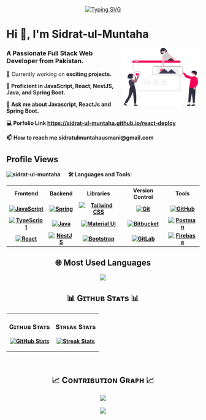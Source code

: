 <p align="center">
  <!-- Typing SVG by DenverCoder1 - https://github.com/DenverCoder1/readme-typing-svg -->  
  <a href="https://git.io/typing-svg"><img src="https://readme-typing-svg.demolab.com?font=Fira+Code&size=22&pause=1000&color=F75C7E&center=true&width=600&lines=Hello+There!%F0%9F%91%8B;I%E2%80%99m+a+Full+Stack+Web+Developer+%F0%9F%92%BB;2%2B+years+of+coding+experience%E2%8F%B3;Building+seamless+web+experiences+%F0%9F%8C%8D;Turning+ideas+into+responsive+designs+%F0%9F%8E%A8" alt="Typing SVG" /></a>
</p>

<h1>Hi 👋, I'm Sidrat-ul-Muntaha</h1>
<img align="right" width="40%" src="website.svg">

<h3>A Passionate Full Stack Web Developer from Pakistan.</h3>

<div>
<p>🔭 Currently working on <b>exciting projects<b>.</p>
<p>🚀 Proficient in <b>JavaScript, React, NestJS, Java, and Spring Boot<b>.</p>
<p>💬 Ask me about <b>Javascript, ReactJs and Spring Boot<b>.</p>
<p>💻 Porfolio Link <a href ="https://sidrat-ul-muntaha.github.io/react-deploy/">https://sidrat-ul-muntaha.github.io/react-deploy</a></p>
<p>📫 How to reach me <a>sidratulmuntahausmani@gmail.com</a></p>
</div>


<!--Profile Count Badge-->
<h2 align="left">Profile Views</h2>
<p align="left">
<img src="https://komarev.com/ghpvc/?username=sidrat-ul-muntaha&label=Profile%20views&color=770677&style=for-the-badge&logo=star" alt="sidrat-ul-muntaha" style="padding-right:20px;/>

</p>
<hr>
<h2 align="center">🛠️ Languages and Tools:</h2>
<div align="center">
  <table>
    <tr>
      <th>Frontend</th>
      <th>Backend</th>
      <th>Libraries</th>
      <th>Version Control</th>
      <th>Tools</th>
    </tr>
    <tr>
      <td align="center"><a href="https://skillicons.dev"><img src="https://skillicons.dev/icons?i=js&perline=3" alt="JavaScript"></a></td>
      <td align="center"><a href="https://skillicons.dev"><img src="https://skillicons.dev/icons?i=java&perline=3" alt="Spring"></a></td>
      <td align="center"><a href="https://skillicons.dev"><img src="https://skillicons.dev/icons?i=tailwind&perline=3" alt="Tailwind CSS"></a></td>
      <td align="center"><a href="https://skillicons.dev"><img src="https://skillicons.dev/icons?i=git&perline=3" alt="Git"></a></td>
      <td align="center"><a href="https://skillicons.dev"><img src="https://skillicons.dev/icons?i=idea&perline=3" alt="GitHub"></a></td>
    </tr>
    <tr>
      <td align="center"><a href="https://skillicons.dev"><img src="https://skillicons.dev/icons?i=ts&perline=3" alt="TypeScript"></a></td>
      <td align="center"><a href="https://skillicons.dev"><img src="https://skillicons.dev/icons?i=spring&perline=3" alt="Java"></a></td>
      <td align="center"><a href="https://skillicons.dev"><img src="https://skillicons.dev/icons?i=mui&perline=3" alt="Material UI"></a></td>
      <td align="center"><a href="https://skillicons.dev"><img src="https://skillicons.dev/icons?i=bitbucket&perline=3" alt="Bitbucket"></a></td>
      <td align="center"><a href="https://skillicons.dev"><img src="https://skillicons.dev/icons?i=vscode&perline=3" alt="Postman"></a></td>
    </tr>
    <tr>
      <td align="center"><a href="https://skillicons.dev"><img src="https://skillicons.dev/icons?i=react&perline=3" alt="React"></a></td>
      <td align="center"><a href="https://skillicons.dev"><img src="https://skillicons.dev/icons?i=nestjs&perline=3" alt="NestJS"></a></td>
      <td align="center"><a href="https://skillicons.dev"><img src="https://skillicons.dev/icons?i=bootstrap&perline=3" alt="Bootstrap"></a></td>
      <td align="center"><a href="https://skillicons.dev"><img src="https://skillicons.dev/icons?i=gitlab&perline=3" alt="GitLab"></a></td>
      <td align="center"><a href="https://skillicons.dev"><img src="https://skillicons.dev/icons?i=postman&perline=3" alt="Firebase"></a></td>
    </tr>
  </table>

</div>


<h2 align="center">🌐 Most Used Languages</h2>
<p align="center"><img src="https://github-readme-stats.vercel.app/api/top-langs/?username=sidrat-ul-muntaha&theme=dark&hide_border=false&include_all_commits=true&count_private=true&layout=compact" /></p>

<!--Github stats Table--> 
<h2 align="center">📊 Gɪᴛʜᴜʙ Sᴛᴀᴛs 📊</h2>

<table width="100%">
  <tr>
    <td width="50%">
      <h3 align="center"><strong>Gɪᴛʜᴜʙ Sᴛᴀᴛs</strong></h3>
      <p align="center">
        <a href="https://github.com/sidrat-ul-muntaha">
          <img align="center" src="https://github-readme-stats.vercel.app/api?username=sidrat-ul-muntaha&count_private=true&show_icons=true&theme=nightowl" alt="GitHub Stats" />
        </a>
      </p>
    </td>
    <td width="50%">
      <h3 align="center"><strong>Sᴛʀᴇᴀᴋ Sᴛᴀᴛs</strong></h3>
      <p align="center">
        <a href="https://github.com/sidrat-ul-muntaha">
          <img align="center" src="https://streak-stats.demolab.com?user=sidrat-ul-muntaha&theme=nightowl" alt="Streak Stats" />
        </a>
      </p>
    </td>
  </tr>
</table>
<br />

<!--Contribution Graph-->
<h2 align="center">📈 Cᴏɴᴛʀɪʙᴜᴛɪᴏɴ Gʀᴀᴘʜ 📈</h2>
<div align="center">
    <img src="https://github-readme-activity-graph.vercel.app/graph?username=sidrat-ul-muntaha&bg_color=011627&color=79d3c3&line=c792ea&point=ffeb95&area=true&hide_border=false" border-radius="15">
</div>


<!--Footer--> 
<p align="center">
  <img src="https://capsule-render.vercel.app/api?type=waving&color=gradient&height=65&section=footer"/>
</p>


